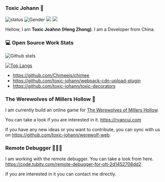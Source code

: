 ### Toxic Johann 👋

![status](https://img.shields.io/badge/status-up-brightgreen) ![Gender](https://img.shields.io/badge/gender-%F0%9F%A4%B5-lightgrey) ![](https://img.shields.io/static/v1?label=wechat&message=toxicjohann&color=7BB32E&logo=wechat) ![](https://visitor-badge.glitch.me/badge?page_id=github.com/toxic-johann)

Hellow, I am **Toxic Joahnn (Heng Zhong)**. I am a Developer from China.

### 💻 Open Source Work Stats

![Github stats](https://github-readme-stats.vercel.app/api?username=toxic-johann&show_icons=true)

[![Top Langs](https://github-readme-stats.vercel.app/api/top-langs/?username=toxic-johann)](https://github.com/anuraghazra/github-readme-stats)

* https://github.com/Chimeejs/chimee
* https://github.com/toxic-johann/webpack-cdn-upload-plugin
* https://github.com/toxic-johann/toxic-decorators

### The Werewolves of Millers Hollow 🐺

I am currently build an online game for [The Werewolves of Millers Hollow](https://en.wikipedia.org/wiki/The_Werewolves_of_Millers_Hollow).

You can take a look if you are interested in it. https://ryancui.com

If you have any new ideas or you want to contribute, you can sync with us on https://github.com/toxic-johann/werewolf-web.

### Remote Debugger 👨🏻‍💻

I am working with the remote debugger. You can take a look from here. https://code.tubitv.com/remote-debugger-for-ott-2d1452708dd2

If you are interested in it you can contact me directly.


<!--
**toxic-johann/toxic-johann** is a ✨ _special_ ✨ repository because its `README.md` (this file) appears on your GitHub profile.

- 🔭 I’m currently working on ...
- 🌱 I’m currently learning ...
- 👯 I’m looking to collaborate on ...
- 🤔 I’m looking for help with ...
- 💬 Ask me about ...
- 📫 How to reach me: ...
- 😄 Pronouns: ...
- ⚡ Fun fact: ...
-->
